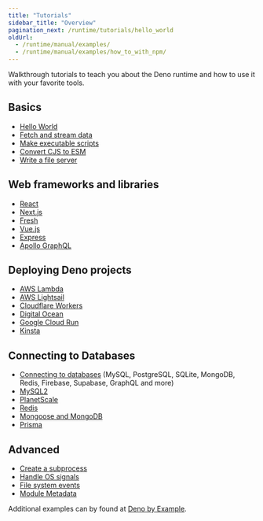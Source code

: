 ```yaml
---
title: "Tutorials"
sidebar_title: "Overview"
pagination_next: /runtime/tutorials/hello_world
oldUrl:
  - /runtime/manual/examples/
  - /runtime/manual/examples/how_to_with_npm/
---
```


Walkthrough tutorials to teach you about the Deno runtime and how to use it with
your favorite tools.

## Basics

- [Hello World](/runtime/tutorials/hello_world/)
- [Fetch and stream data](/runtime/tutorials/fetch_data/)
- [Make executable scripts](/runtime/tutorials/hashbang/)
- [Convert CJS to ESM](/runtime/tutorials/cjs_to_esm/)
- [Write a file server](./file_server.md)

## Web frameworks and libraries

- [React](./how_to_with_npm/react.md)
- [Next.js](./how_to_with_npm/react.md)
- [Fresh](https://fresh.deno.dev/docs/getting-started/create-a-project)
- [Vue.js](./how_to_with_npm/vue.md)
- [Express](/runtime/tutorials/how_to_with_npm/express/)
- [Apollo GraphQL](/runtime/tutorials/how_to_with_npm/apollo/)

## Deploying Deno projects

- [AWS Lambda](/runtime/tutorials/aws_lambda/)
- [AWS Lightsail](/runtime/tutorials/aws_lightsail/)
- [Cloudflare Workers](/runtime/tutorials/cloudflare_workers/)
- [Digital Ocean](/runtime/tutorials/digital_ocean/)
- [Google Cloud Run](/runtime/tutorials/google_cloud_run/)
- [Kinsta](/runtime/tutorials/kinsta/)

## Connecting to Databases

- [Connecting to databases](/runtime/tutorials/connecting_to_databases/) (MySQL,
  PostgreSQL, SQLite, MongoDB, Redis, Firebase, Supabase, GraphQL and more)
- [MySQL2](/runtime/tutorials/how_to_with_npm/mysql2/)
- [PlanetScale](/runtime/tutorials/how_to_with_npm/planetscale/)
- [Redis](/runtime/tutorials/how_to_with_npm/redis/)
- [Mongoose and MongoDB](/runtime/tutorials/how_to_with_npm/mongoose/)
- [Prisma](/runtime/tutorials/how_to_with_npm/prisma/)

## Advanced

- [Create a subprocess](/runtime/tutorials/subprocess/)
- [Handle OS signals](/runtime/tutorials/os_signals/)
- [File system events](/runtime/tutorials/file_system_events/)
- [Module Metadata](/runtime/tutorials/module_metadata/)

Additional examples can by found at
[Deno by Example](https://docs.deno.com/examples/).
